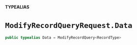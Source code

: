 **TYPEALIAS**

# `ModifyRecordQueryRequest.Data`

```swift
public typealias Data = ModifyRecordQuery<RecordType>
```
